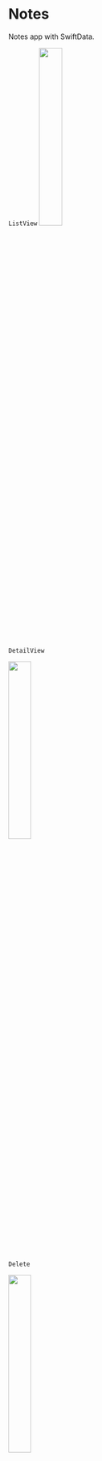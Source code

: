 # Notes

Notes app with SwiftData.

`ListView`
<img src="https://github.com/maheshwaran01m/Notes/assets/102943217/9d88fb3e-e40f-4c05-803d-79f3e3d179cd" width=30% >

`DetailView`

<img src="https://github.com/maheshwaran01m/Notes/assets/102943217/928058a0-c188-449c-9f9d-1778daf93d18" width=30% >

`Delete`

<img src="https://github.com/maheshwaran01m/Notes/assets/102943217/8b7a5b27-fefd-439d-bc75-2bc4fdb66c45" width=30% >
